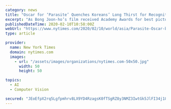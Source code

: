 ```yaml
---
category: news
title: "Oscar for ‘Parasite’ Quenches Koreans’ Long Thirst for Recognition"
excerpt: "As Bong Joon-ho’s film received Academy Awards for best picture and best director, the honors set off cheers and a burst of pride in a country fearful of being overlooked. A TV screen showing images of the South Korean director Bong Joon-ho at a railway station in Seoul on Monday."
publishedDateTime: 2020-02-10T10:58:00Z
webUrl: "https://www.nytimes.com/2020/02/10/world/asia/Parasite-Oscar-bong-joon-ho.html"
type: article

provider:
  name: New York Times
  domain: nytimes.com
  images:
    - url: "/assets/images/organizations/nytimes.com-50x50.jpg"
      width: 50
      height: 50

topics:
  - AI
  - Computer Vision

secured: "JEoEfpX2rq5Lgfpmhrv8LX9YD4RzagsK0fTSgRZ8y3NMZ3IwtGk5JlFI34j18uityRSyZcl4UgswlxhEoUHQwuDXGVo01HVAuNB71iFS9Ef6j7YySCdcF8HBUcGZ2J/yriauy3Y+08mA6clZjIG+PC9ymGQ0l9P9NcMXY439xlFsNS49679AerjjCqgH/PeL9L/s3zOspWyW+JbVuJAQfebVukS6GG1KiSAeLIc/V4UTVq/FeDUKLZUb+qhGG4W/LzOqmo4oCN/SSDLXWjZGuI/KwzCsVowzfIbyeGqom5pPvASLJp1kYuDRVzM9R4uUC6JV8xyUqqxqeTxAhEImOhNReDkVD+P7aK4FCwOZ67iSJsWYk2kmUHXs/gf1c79jH1v/H5Kebs6RqUgUOC3pQovFv+ebw5RbrL2w0NWqeggWfTGzG0DWEQ7brfI4VGb0l/r/6e+H37Lkzk0x8eq5ialTzB2h2YjWiPouDRZAvlw=;hJbjFIk63KZcenqHOL+H4Q=="
---
```



